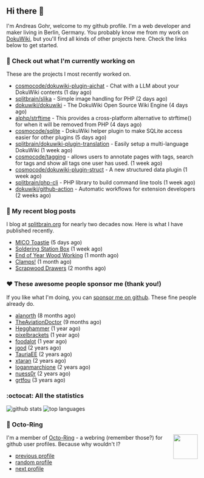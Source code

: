 ## Hi there :wave:

I'm Andreas Gohr, welcome to my github profile. I'm a web developer and maker living in Berlin, Germany. You probably know me from my work on [DokuWiki](https://github.com/splitbrain/dokuwiki), but you'll find all kinds of other projects here. Check the links below to get started.

### :hammer: Check out what I'm currently working on

These are the projects I most recently worked on.


- [cosmocode/dokuwiki-plugin-aichat](https://github.com/cosmocode/dokuwiki-plugin-aichat) - Chat with a LLM about your DokuWiki contents (1 day ago)
- [splitbrain/slika](https://github.com/splitbrain/slika) - Simple image handling for PHP (2 days ago)
- [dokuwiki/dokuwiki](https://github.com/dokuwiki/dokuwiki) - The DokuWiki Open Source Wiki Engine (4 days ago)
- [alphp/strftime](https://github.com/alphp/strftime) - This provides a cross-platform alternative to strftime() for when it will be removed from PHP (4 days ago)
- [cosmocode/sqlite](https://github.com/cosmocode/sqlite) - DokuWiki helper plugin to make SQLite access easier for other plugins (5 days ago)
- [splitbrain/dokuwiki-plugin-translation](https://github.com/splitbrain/dokuwiki-plugin-translation) - Easily setup a multi-language DokuWiki (1 week ago)
- [cosmocode/tagging](https://github.com/cosmocode/tagging) - allows users to annotate pages with tags, search for tags and show all tags one user has used. (1 week ago)
- [cosmocode/dokuwiki-plugin-struct](https://github.com/cosmocode/dokuwiki-plugin-struct) - A new structured data plugin (1 week ago)
- [splitbrain/php-cli](https://github.com/splitbrain/php-cli) - PHP library to build command line tools (1 week ago)
- [dokuwiki/github-action](https://github.com/dokuwiki/github-action) - Automatic workflows for extension developers (2 weeks ago)

### :scroll: My recent blog posts

I blog at [splitbrain.org](https://www.splitbrain.org) for nearly two decades now. Here is what I have published recently.


- [MICO Toastie](https://www.splitbrain.org/blog/2024-01/25-mico_toastie) (5 days ago)
- [Soldering Station Box](https://www.splitbrain.org/blog/2024-01/21-soldering_station_box) (1 week ago)
- [End of Year Wood Working](https://www.splitbrain.org/blog/2023-12/31-end-of-year-woodworking) (1 month ago)
- [Clamps!](https://www.splitbrain.org/blog/2023-12/28-clamps) (1 month ago)
- [Scrapwood Drawers](https://www.splitbrain.org/blog/2023-11/10-scrapwood_drawers) (2 months ago)

### :hearts:️ These awesome people sponsor me (thank you!)

If you like what I'm doing, you can [sponsor me on github](https://github.com/sponsors/splitbrain). These fine people already do.


- [alanorth](https://github.com/alanorth) (8 months ago)
- [TheAviationDoctor](https://github.com/TheAviationDoctor) (9 months ago)
- [Hegghammer](https://github.com/Hegghammer) (1 year ago)
- [pixelbrackets](https://github.com/pixelbrackets) (1 year ago)
- [foodalot](https://github.com/foodalot) (1 year ago)
- [jgod](https://github.com/jgod) (2 years ago)
- [TauriaEE](https://github.com/TauriaEE) (2 years ago)
- [xtaran](https://github.com/xtaran) (2 years ago)
- [loganmarchione](https://github.com/loganmarchione) (2 years ago)
- [nuess0r](https://github.com/nuess0r) (2 years ago)
- [grtfou](https://github.com/grtfou) (3 years ago)

### :octocat: All the statistics

 ![github stats](https://github-readme-stats.vercel.app/api?username=splitbrain&show_icons=true&hide_title=true)
![top languages](https://github-readme-stats.vercel.app/api/top-langs/?username=splitbrain&layout=compact)


### :octopus: Octo-Ring

<img width="64" height="65" src="https://octo-ring.com/static/img/octo.png" align="right" alt="">

I'm a member of [Octo-Ring](https://octo-ring.com/) - a webring (remember those?) for github user profiles. Because why wouldn't I? 

* [previous profile](https://octo-ring.com/p/splitbrain/prev)
* [random profile](https://octo-ring.com/p/splitbrain/random)
* [next profile](https://octo-ring.com/p/splitbrain/next)

